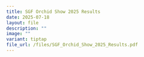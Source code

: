 ```yaml
---
title: SGF Orchid Show 2025 Results
date: 2025-07-18
layout: file
description: ""
image: ""
variant: tiptap
file_url: /files/SGF_Orchid_Show_2025_Results.pdf
---
```

